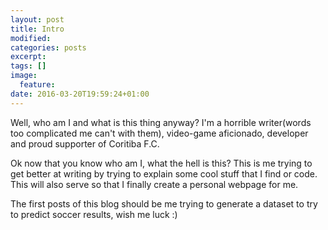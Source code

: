 ```yaml
---
layout: post
title: Intro
modified:
categories: posts
excerpt:
tags: []
image:
  feature:
date: 2016-03-20T19:59:24+01:00
---
```


Well, who am I and what is this thing anyway? I'm a horrible writer(words too complicated me can't with them), video-game aficionado, developer and proud supporter of Coritiba F.C.

Ok now that you know who am I, what the hell is this? This is me trying to get better at writing by trying to explain some cool stuff that I find or code. This will also serve so that I finally create a personal webpage for me.

The first posts of this blog should be me trying to generate a dataset to try to predict soccer results, wish me luck :) 

